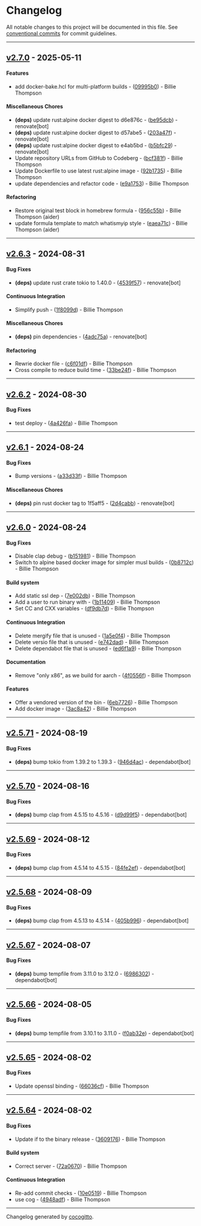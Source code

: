 # Changelog
All notable changes to this project will be documented in this file. See [conventional commits](https://www.conventionalcommits.org/) for commit guidelines.

- - -
## [v2.7.0](https://github.com/PurpleBooth/git-moves-together/compare/b5bfc29644d554cf0d29f06fa7eae2d622b60eae..v2.7.0) - 2025-05-11
#### Features
- add docker-bake.hcl for multi-platform builds - ([09995b0](https://github.com/PurpleBooth/git-moves-together/commit/09995b07373a916def2245bcd0f445f1cfff6410)) - Billie Thompson
#### Miscellaneous Chores
- **(deps)** update rust:alpine docker digest to d6e876c - ([be95dcb](https://github.com/PurpleBooth/git-moves-together/commit/be95dcb913cf3a13bee03c02205d07ba69623592)) - renovate[bot]
- **(deps)** update rust:alpine docker digest to d57abe5 - ([203a47f](https://github.com/PurpleBooth/git-moves-together/commit/203a47f53ad04c7efa5b056b092c18245491a46b)) - renovate[bot]
- **(deps)** update rust:alpine docker digest to e4ab5bd - ([b5bfc29](https://github.com/PurpleBooth/git-moves-together/commit/b5bfc29644d554cf0d29f06fa7eae2d622b60eae)) - renovate[bot]
- Update repository URLs from GitHub to Codeberg - ([bcf381f](https://github.com/PurpleBooth/git-moves-together/commit/bcf381f8fb03eaf8719447beaef69c0f252b3c66)) - Billie Thompson
- Update Dockerfile to use latest rust:alpine image - ([92b1735](https://github.com/PurpleBooth/git-moves-together/commit/92b1735be22215d8b603ef298e3e2150ef1d26e4)) - Billie Thompson
- update dependencies and refactor code - ([e9a1753](https://github.com/PurpleBooth/git-moves-together/commit/e9a175315fb0a1496570c7a6cab506d20c0ab0e6)) - Billie Thompson
#### Refactoring
- Restore original test block in homebrew formula - ([956c55b](https://github.com/PurpleBooth/git-moves-together/commit/956c55be76e94c0604362e7469222d2286ed499c)) - Billie Thompson (aider)
- update formula template to match whatismyip style - ([eaea71c](https://github.com/PurpleBooth/git-moves-together/commit/eaea71cc14d1afb52f474953610c17807e8a93ff)) - Billie Thompson (aider)

- - -

## [v2.6.3](https://github.com/PurpleBooth/git-moves-together/compare/33be24fc3569c08f4bb5f0301b9bb4698e35d684..v2.6.3) - 2024-08-31
#### Bug Fixes
- **(deps)** update rust crate tokio to 1.40.0 - ([4539f57](https://github.com/PurpleBooth/git-moves-together/commit/4539f570f876fcb8f3ddb4658d96856075865068)) - renovate[bot]
#### Continuous Integration
- Simplify push - ([1f8099d](https://github.com/PurpleBooth/git-moves-together/commit/1f8099da1f9f31ef1ca21ada45056a9275c53b4b)) - Billie Thompson
#### Miscellaneous Chores
- **(deps)** pin dependencies - ([4adc75a](https://github.com/PurpleBooth/git-moves-together/commit/4adc75a5873808130ec156fdcc472a254ca45bf8)) - renovate[bot]
#### Refactoring
- Rewrie docker file - ([c6f01df](https://github.com/PurpleBooth/git-moves-together/commit/c6f01df4af48c595a4bf91af82127d72def044fe)) - Billie Thompson
- Cross compile to reduce build time - ([33be24f](https://github.com/PurpleBooth/git-moves-together/commit/33be24fc3569c08f4bb5f0301b9bb4698e35d684)) - Billie Thompson

- - -

## [v2.6.2](https://github.com/PurpleBooth/git-moves-together/compare/4a426fa0581974281a57f067a4641c73ab9c4613..v2.6.2) - 2024-08-30
#### Bug Fixes
- test deploy - ([4a426fa](https://github.com/PurpleBooth/git-moves-together/commit/4a426fa0581974281a57f067a4641c73ab9c4613)) - Billie Thompson

- - -

## [v2.6.1](https://github.com/PurpleBooth/git-moves-together/compare/2d4cabb1777fc973e912094085751f170212b6dd..v2.6.1) - 2024-08-24
#### Bug Fixes
- Bump versions - ([a33d33f](https://github.com/PurpleBooth/git-moves-together/commit/a33d33f4587d7e4928bd4284f2bf7854876a312a)) - Billie Thompson
#### Miscellaneous Chores
- **(deps)** pin rust docker tag to 1f5aff5 - ([2d4cabb](https://github.com/PurpleBooth/git-moves-together/commit/2d4cabb1777fc973e912094085751f170212b6dd)) - renovate[bot]

- - -

## [v2.6.0](https://github.com/PurpleBooth/git-moves-together/compare/ed6f1a981272cd3bbf73199eed1dbee1213636f4..v2.6.0) - 2024-08-24
#### Bug Fixes
- Disable clap debug - ([b151981](https://github.com/PurpleBooth/git-moves-together/commit/b151981356bbada2976b2a9d80bf77a202a74060)) - Billie Thompson
- Switch to alpine based docker image for simpler musl builds - ([0b8712c](https://github.com/PurpleBooth/git-moves-together/commit/0b8712cbb181f8a5fc983914c90b2b09af8fdbca)) - Billie Thompson
#### Build system
- Add static ssl dep - ([7e002db](https://github.com/PurpleBooth/git-moves-together/commit/7e002db22a63f9acc6d6956df994bc5beaa11a71)) - Billie Thompson
- Add a user to run binary with - ([1b11409](https://github.com/PurpleBooth/git-moves-together/commit/1b11409691789bf8c9aa962c637866a51502ee29)) - Billie Thompson
- Set CC and CXX variables - ([df9db7d](https://github.com/PurpleBooth/git-moves-together/commit/df9db7d184cd238b96e804c7473c7ba50fd4a1b5)) - Billie Thompson
#### Continuous Integration
- Delete mergify file that is unused - ([1a5e0f4](https://github.com/PurpleBooth/git-moves-together/commit/1a5e0f4ec6e8ead7b2b38069a69563d9ecdb7867)) - Billie Thompson
- Delete versio file that is unused - ([e742dad](https://github.com/PurpleBooth/git-moves-together/commit/e742dad529221e3b4eeee972adfc546373f06623)) - Billie Thompson
- Delete dependabot file that is unused - ([ed6f1a9](https://github.com/PurpleBooth/git-moves-together/commit/ed6f1a981272cd3bbf73199eed1dbee1213636f4)) - Billie Thompson
#### Documentation
- Remove "only x86", as we build for aarch - ([4f0556f](https://github.com/PurpleBooth/git-moves-together/commit/4f0556f69d138609dd1d3922234d7a55d7fb8095)) - Billie Thompson
#### Features
- Offer a vendored version of the bin - ([6eb7726](https://github.com/PurpleBooth/git-moves-together/commit/6eb77268b72cc08a8aa22b35b7dcd315903fe694)) - Billie Thompson
- Add docker image - ([3ac8a42](https://github.com/PurpleBooth/git-moves-together/commit/3ac8a42d471559f7a864c8e58753ec68f3334bf3)) - Billie Thompson

- - -

## [v2.5.71](https://github.com/PurpleBooth/git-moves-together/compare/946d4ac034a53ba5ecc8e252ac141999853043ac..v2.5.71) - 2024-08-19
#### Bug Fixes
- **(deps)** bump tokio from 1.39.2 to 1.39.3 - ([946d4ac](https://github.com/PurpleBooth/git-moves-together/commit/946d4ac034a53ba5ecc8e252ac141999853043ac)) - dependabot[bot]

- - -

## [v2.5.70](https://github.com/PurpleBooth/git-moves-together/compare/d9d99f5ceb94cd5106c4cdbced214283dba458d9..v2.5.70) - 2024-08-16
#### Bug Fixes
- **(deps)** bump clap from 4.5.15 to 4.5.16 - ([d9d99f5](https://github.com/PurpleBooth/git-moves-together/commit/d9d99f5ceb94cd5106c4cdbced214283dba458d9)) - dependabot[bot]

- - -

## [v2.5.69](https://github.com/PurpleBooth/git-moves-together/compare/84fe2efbd5185313e670b4f752aaf1344885d4e6..v2.5.69) - 2024-08-12
#### Bug Fixes
- **(deps)** bump clap from 4.5.14 to 4.5.15 - ([84fe2ef](https://github.com/PurpleBooth/git-moves-together/commit/84fe2efbd5185313e670b4f752aaf1344885d4e6)) - dependabot[bot]

- - -

## [v2.5.68](https://github.com/PurpleBooth/git-moves-together/compare/405b996d60b31de4b4d58c1ffc4f9ddb416af758..v2.5.68) - 2024-08-09
#### Bug Fixes
- **(deps)** bump clap from 4.5.13 to 4.5.14 - ([405b996](https://github.com/PurpleBooth/git-moves-together/commit/405b996d60b31de4b4d58c1ffc4f9ddb416af758)) - dependabot[bot]

- - -

## [v2.5.67](https://github.com/PurpleBooth/git-moves-together/compare/69863021e6e9c0c55fe2f7aeec79f3c5daf8e8b2..v2.5.67) - 2024-08-07
#### Bug Fixes
- **(deps)** bump tempfile from 3.11.0 to 3.12.0 - ([6986302](https://github.com/PurpleBooth/git-moves-together/commit/69863021e6e9c0c55fe2f7aeec79f3c5daf8e8b2)) - dependabot[bot]

- - -

## [v2.5.66](https://github.com/PurpleBooth/git-moves-together/compare/f0ab32e15825f8faf60e9ec91293cc2a6e31c66f..v2.5.66) - 2024-08-05
#### Bug Fixes
- **(deps)** bump tempfile from 3.10.1 to 3.11.0 - ([f0ab32e](https://github.com/PurpleBooth/git-moves-together/commit/f0ab32e15825f8faf60e9ec91293cc2a6e31c66f)) - dependabot[bot]

- - -

## [v2.5.65](https://github.com/PurpleBooth/git-moves-together/compare/66036cfc9e7eaead43fe8ff90e55a5850c898447..v2.5.65) - 2024-08-02
#### Bug Fixes
- Update openssl binding - ([66036cf](https://github.com/PurpleBooth/git-moves-together/commit/66036cfc9e7eaead43fe8ff90e55a5850c898447)) - Billie Thompson

- - -

## [v2.5.64](https://github.com/PurpleBooth/git-moves-together/compare/4948adfbbc759a78cb3a78aed0a3771cc3d72ec7..v2.5.64) - 2024-08-02
#### Bug Fixes
- Update if to the binary release - ([3609176](https://github.com/PurpleBooth/git-moves-together/commit/3609176044c5670749be03ea83775e7047801b3e)) - Billie Thompson
#### Build system
- Correct server - ([72a0670](https://github.com/PurpleBooth/git-moves-together/commit/72a0670a187763a4efb5f3ac73b94a5fcfd70973)) - Billie Thompson
#### Continuous Integration
- Re-add commit checks - ([10e0519](https://github.com/PurpleBooth/git-moves-together/commit/10e05197abcd175c6aa7d69b7b85105cfe137281)) - Billie Thompson
- use cog - ([4948adf](https://github.com/PurpleBooth/git-moves-together/commit/4948adfbbc759a78cb3a78aed0a3771cc3d72ec7)) - Billie Thompson

- - -

Changelog generated by [cocogitto](https://github.com/cocogitto/cocogitto).